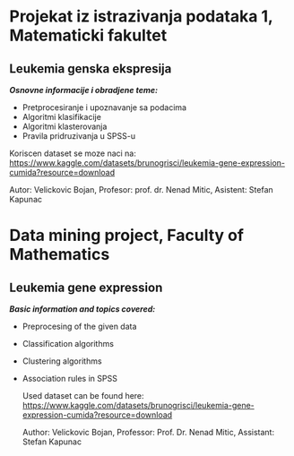 # Projekat iz istrazivanja podataka 1, Matematicki fakultet

## Leukemia genska ekspresija

__*Osnovne informacije i obradjene teme:*__

- Pretprocesiranje i upoznavanje sa podacima
- Algoritmi klasifikacije
- Algoritmi klasterovanja
- Pravila pridruzivanja u SPSS-u

Koriscen dataset se moze naci na: https://www.kaggle.com/datasets/brunogrisci/leukemia-gene-expression-cumida?resource=download

Autor: Velickovic Bojan,
Profesor: prof. dr. Nenad Mitic,
Asistent: Stefan Kapunac


# Data mining project, Faculty of Mathematics

## Leukemia gene expression

__*Basic information and topics covered:*__

- Preprocesing of the given data
- Classification algorithms
- Clustering algorithms
- Association rules in SPSS

  Used dataset can be found here: https://www.kaggle.com/datasets/brunogrisci/leukemia-gene-expression-cumida?resource=download

  Author: Velickovic Bojan,
  Professor: Prof. Dr. Nenad Mitic,
  Assistant: Stefan Kapunac
